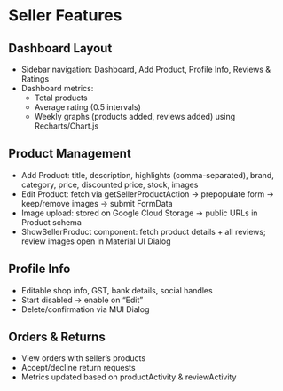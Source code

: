 # Seller Features

## Dashboard Layout
- Sidebar navigation: Dashboard, Add Product, Profile Info, Reviews & Ratings
- Dashboard metrics:
  - Total products
  - Average rating (0.5 intervals)
  - Weekly graphs (products added, reviews added) using Recharts/Chart.js

## Product Management
- Add Product: title, description, highlights (comma-separated), brand, category, price, discounted price, stock, images
- Edit Product: fetch via getSellerProductAction → prepopulate form → keep/remove images → submit FormData
- Image upload: stored on Google Cloud Storage → public URLs in Product schema
- ShowSellerProduct component: fetch product details + all reviews; review images open in Material UI Dialog

## Profile Info
- Editable shop info, GST, bank details, social handles
- Start disabled → enable on “Edit”
- Delete/confirmation via MUI Dialog

## Orders & Returns
- View orders with seller’s products
- Accept/decline return requests
- Metrics updated based on productActivity & reviewActivity